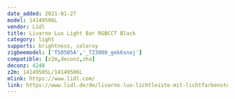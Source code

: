 ```yaml
---
date_added: 2021-01-27
model: 14149506L 
vendor: Lidl
title: Livarno Lux Light Bar RGBCCT Black
category: light
supports: brightness, colorxy
zigbeemodel: ['TS0505A','_TZ3000_gek6snaj']
compatible: [z2m,deconz,zha]
deconz: 4248
z2m: 14149505L/14149506L
mlink: https://www.lidl.com/
link: https://www.lidl.de/de/livarno-lux-lichtleiste-mit-lichtfarbensteuerung/p365241
---
```

